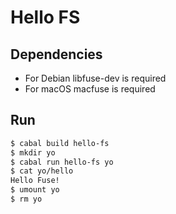 # Hello FS

## Dependencies

* For Debian libfuse-dev is required
* For macOS macfuse is required

## Run

```sh
$ cabal build hello-fs
$ mkdir yo
$ cabal run hello-fs yo
$ cat yo/hello
Hello Fuse!
$ umount yo
$ rm yo
```
